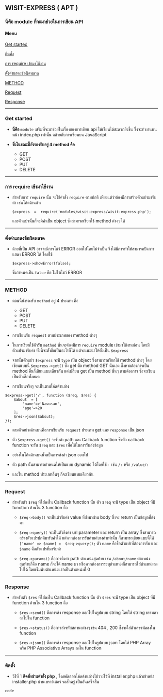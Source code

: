 ## WISIT-EXPRESS ( APT )
### นี่คือ module ที่จะมาช่วยในการเขียน API
#### Menu

[Get started]()

[ติดตั้ง]()

[การ require เข้ามาใช้งาน]()

[ตั้งค่าแสดงข้อผิดพลาด]()

[METHOD]()

[Request]()

[Response]()

---
### Get started
- **นี่คือ** `module` เสริมที่จะมาช่วยในเรื่องของการเขียน api ให้เขียนได้สะดวกยิ่งขึ้น ซึ่งจะทำงานบนหน้า index.php เท่านั้น คล้ายกับการเขียนบน JavaScript 

- **ซึ่งในขณะนี้ยังรองรับอยู่ 4 method คือ**
	- GET
	- POST
	- PUT
	- DELETE

---
### การ require เข้ามาใช้งาน
- สำหรับการ `require` นั้น จะใช้คำสั่ง `require` ตามปกติ เพียงแต่ว่าต้องมีการสร้างตัวแปรมารับค่า เช่นโค้ดด้านล่าง
	```
	$express  =  require('modules/wisit-express/wisit-express.php');
	```
	และตัวแปรนั้นก็จะมีค่าเป็น object ซึ่งสามารถเรียกใช้ method ต่างๆ ได้

---
### ตั้งค่าแสดงข้อผิดพลาด
- ด้วยที่เป็น API อาจจะมีการโชว์ ERROR ออกไปโดยไม่จำเป็น จึงได้มีการทำให้สามารถปิดการแสดง ERROR ได้ โดยใช้ 
	```
	$express->showError(false);
	```
	 ซึ่งกำหนดเป็น `false` คือ ไม่ให้โชว์ ERROR
	 
 ---
 ### METHOD
 - ตอนนี้ยังรองรับ `method` อยู่ 4 ประเภท คือ 
	 - GET
	 - POST
	 - PUT
	 - DELETE

- การเขียนรับ `request` ตามประเภทของ method ต่างๆ

- ในการเรียกใช้ตัวรับ `method` นั้นจะต้องมีการ `require` module เข้ามาใช้งานก่อน โดยมีตัวแปรมารับค่า ทั้งนี้จะตั้งชื่อเป็นอะไรก็ได้ แต่จะแนะนำให้ตั้งเป็น `$express`

- จากนั้นตัวแปร `$express` จะมี `type` เป็น object ซึ่งสามารถเรียกใช้ method ต่างๆ โดยเขียนแบบนี้  `$express->get()` ซึ่ง get คือ method GET นั่นเอง ซึ่งหากต้องการเป็น method อื่นก็เขียนแบบเดียวกัน แต่เปลี่ยน get เป็น method นั้นๆ ตามต้องการ ซึ่งจะเขียนเป็นตัวเล็กทั้งหมด
- การเขียนจริงๆ จะเป็นตามโค้ดด้านล่าง
```
$express->get('/', function ($req, $res) {
	$about  = [
		'name'=>'Nawasan',
		'age'=>20
	];
	$res->json($about);
});
```

- ตามตัวอย่างด้านบนคือการเขียนรับ `request` ประเภท get และ `response` เป็น json
- ตัว `$express->get()` จะรับค่า path และ Callback function ซึ่งตัว callback function จะรับ `$req` และ `$res` เพื่อใช้ในการรับส่งข้อมูล
- อย่างในโค้ดด้านบนนั้นเป็นการส่งค่า json ออกไป 

- ตัว path นั้นสามารถกำหนดให้เป็นแบบ dynamic ได้โดยใช้ `:` เช่น `/:` หรือ `/value/:`

- และใน method ประเภทอื่นๆ ก็จะเขียนแบบเดียวกัน

---

### Request
- สำหรับตัว `$req` ที่ใส่ลงใน Callback function นั้น ตัว `$req` จะมี type เป็น object ที่มี function ด้านใน 3 function คือ
	- `$req->body()` จะเป็นตัวรับค่า value ที่ส่งมาผ่าน body ซึ่งจะ return เป็นข้อมูลที่ส่งมา
	
	- `$req->query()` จะเป็นตัวดึงค่า url parameter และ return เป็น array ซึ่งสามารถสร้างตัวแปรปกติมารับค่าได้ แต่หากต้องการรับค่าแค่บางค่าเท่านั้น ก็สามารถเขียนแบบนี้ได้ 
	 `['name' => $name] =  $req->query();`
	 ตัว `name` คือชื่อตัวแปรที่ต้องการรับ และ `$name` คือตัวแปรที่มารับค่า
	- `$req->params()` คือการดึงค่า path ตำแหน่งสุดท้าย เช่น `/about/name` ตำแหน่งสุดท้ายก็คือ name ก็จะได้ name มา
	หรือหากต้องการระบุตำแหน่งก็สามารถใส่ตำแหน่งลงไปได้ โดยเริ่มนับตำแหน่งแรกเป็นตำแหน่งที่ 0
	---

### Response
- สำหรับตัว `$res` ที่ใส่ลงใน Callback function นั้น ตัว `$res` จะมี type เป็น object ที่มี function ด้านใน 3 function คือ
	- `$res->send()` คือการส่ง response ออกไปในรูปแบบ string โดยใส่ string ธรรมดาลงไปใน function
	
	- `$res->status()` คือการส่งรหัสสถานะต่างๆ เช่น 404 , 200 ซึ่งจะใส่ตัวเลขรหัดลงใน function
	- `$res->json()` คือการส่ง response ออกไปในรูปแบบ json โดยใส่ PHP Array หรือ PHP Associative Arrays ลงใน function
---

### ติดตั้ง
-   วิธีที่ 1  **ติดตั้งผ่านคำสั่ง php**  , โดยคัดลอกโค้ดด้านล่างไปวางไว้ที่ installer.php แล้วเข้าหน้า installer.php ผ่านเบราว์เซอร์ รอสักครู่ เป็นอันเสร็จสิ้น
```
code
```